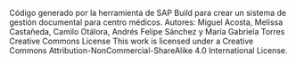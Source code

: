Código generado por la herramienta de SAP Build para crear un sistema de gestión documental para centro médicos.
Autores: Miguel Acosta, Melissa Castañeda, Camilo Otálora, Andrés Felipe Sánchez y María Gabriela Torres 
Creative Commons License
This work is licensed under a Creative Commons Attribution-NonCommercial-ShareAlike 4.0 International License.
